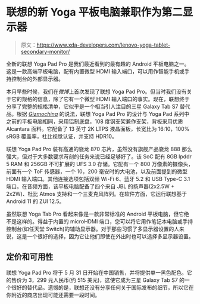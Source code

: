 # 联想的新 Yoga 平板电脑兼职作为第二显示器

> 原文：<https://www.xda-developers.com/lenovo-yoga-tablet-secondary-monitor/>

全新的联想 Yoga Pad Pro 是我们最近看到的最有趣的 Android 平板电脑之一。这是一款高端平板电脑，配有内置微型 HDMI 输入端口，可以用作智能手机或手持控制台的外部显示器。

本月早些时候，我们在*微博*上首次发现了联想 Yoga Pad Pro。但当时我们没有关于它的规格的信息，除了它有一个微型 HDMI 输入端口的事实。现在，联想终于分享了完整的规格清单，它似乎是一个相当引人注目的三星 Galaxy Tab S7 替代品。根据 [*Gizmochina*](https://www.gizmochina.com/2021/05/25/the-lenovo-yoga-pad-pro-is-a-premium-android-tablet-that-doubles-as-an-external-display/) 的说法，联想 Yoga Pad Pro 的设计与 Yoga Pad 系列中之前的平板电脑相同，采用铝制底盘，108 度钢支架兼作支架，背板采用优质 Alcantara 面料。它配备了 13 英寸 2K LTPS 液晶面板，长宽比为 16:10，100% sRGB 覆盖率，杜比视觉认证，并支持 HDR10。

联想 Yoga Pad Pro 装有高通的骁龙 870 芯片，虽然没有旗舰产品骁龙 888 那么强大，但对于大多数要求苛刻的任务来说已经足够好了。该 SoC 配有 8GB lpddr 5 RAM 和 256GB 不可扩展的 UFS 3.0 存储。它配有一个 800 万像素的摄像头，前面有一个 ToF 传感器，一个 10，200 毫安时的大电池，以及前面提到的微型 HDMI 输入端口。其他连接选项包括双频 Wi-Fi 6、蓝牙 5.2 和 USB Type-C 3.1 端口。在音频方面，该平板电脑配备了四个来自 JBL 的扬声器(2x2.5W + 2x2W)、杜比 Atmos 支持和一个三麦克风阵列。在软件方面，它运行联想基于 Android 11 的 ZUI 12.5。

虽然联想 Yoga Tab Pro 看起来像是一款非常标准的 Android 平板电脑，但它绝不是这样的。得益于内置的 microHDMI 端口，您可以将它用作笔记本电脑或手持控制台(如任天堂 Switch)的辅助显示器。对于那些习惯了多显示器设置的人来说，这是一个很好的选择，因为它让他们即使在外出时也可以选择多显示器设置。

## 定价和可用性

联想 Yoga Pad Pro 将于 5 月 31 日开始在中国销售，并将提供单一黑色配色。它的售价为 3，299 元人民币(约 515 美元)，这使它成为三星 Galaxy Tab S7 的一个很好的替代品。遗憾的是，联想还没有分享任何关于国际发布的细节，所以它在你附近的商店出现可能还需要一段时间。